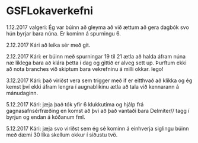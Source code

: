 ﻿# GSFLokaverkefni

1.12.2017
valgeri:
Ég var búinn að gleyma að við ættum að gera dagbók svo hún byrjar bara núna. Er kominn á spurningu 6.

2.12.2017
Kári að leika sér með git.

2.12.2017
Kári: er búinn með spurningar 19 til 21 ætla að halda áfram núna næ líklega bara að klára þetta í dag
og gittið er alveg sett up. Þurftum ekki að nota branches við skiptum bara vekrefninu á milli okkar. lego!

3.12.2017
Kári: það viriðst vera sem trigger með if er eitthvað að klikka og ég kemst því ekki áfram lengra í augnablikinu ætla að tala
við kennarann á mánudaginn.

5.12.2017
Kári: jæja það tók yfir 6 klukkutíma og hjálp frá gagnasafnsérfræðing en komst að því að það vantaði bara Delmiter// tagg í byrjun og endan á kóðanum
fml.

5.12.2017
Kári: jæja svo viriðst sem ég sé kominn á einhverja siglingu búinn með dæmi 30 líka skellum okkur í síðustu tvö.